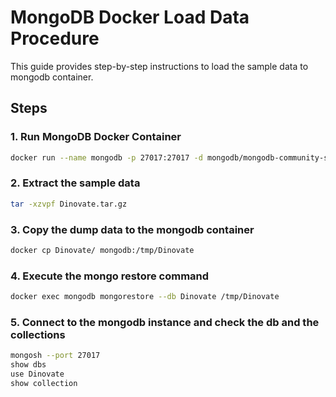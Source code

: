 # MongoDB Docker Load Data Procedure

This guide provides step-by-step instructions to load the sample data to  mongodb container. 

## Steps

### 1. Run MongoDB Docker Container

```bash
docker run --name mongodb -p 27017:27017 -d mongodb/mongodb-community-server:latest
```

### 2. Extract the sample data
```bash
tar -xzvpf Dinovate.tar.gz
```

### 3. Copy the dump data to the mongodb container
```bash
docker cp Dinovate/ mongodb:/tmp/Dinovate
```

### 4. Execute the mongo restore command
```bash
docker exec mongodb mongorestore --db Dinovate /tmp/Dinovate
```

### 5. Connect to the mongodb instance and check the db and the collections
```bash
mongosh --port 27017
show dbs
use Dinovate
show collection
```
